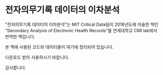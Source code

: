 # 전자의무기록 데이터의 이차분석

"전자의무기록 데이터의 이차분석"는 MIT Critical Data팀이 2016년도에 저술한 책인 “Secondary Analysis of Electronic Health Records”를 연세대학교 CMI lab에서 번역한 책입니다.

본 책에 사용된 코드와 데이터들이 여기에 정리되어 있습니다.

다운로드 받아 사용하시기 바랍니다.

감사합니다.
